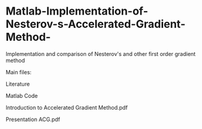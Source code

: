 # Matlab-Implementation-of-Nesterov-s-Accelerated-Gradient-Method-
Implementation and comparison of Nesterov's and other first order gradient method

Main files:

  Literature

  Matlab Code

  Introduction to Accelerated Gradient Method.pdf

  Presentation ACG.pdf



